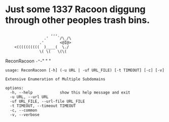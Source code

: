 # Just some 1337 Racoon diggung through other peoples trash bins.
                        ,,,
                     .'    `/\_/\
                   .'       <@I@>
        <((((((((((  )____(  \./
                   \( \(   \(\(
   ReconRacoon      `-"`-"  " "

```
usage: ReconRacoon [-h] (-u URL | -uf URL_FILE) [-t TIMEOUT] [-c] [-v]

Extensive Enumeration of Multiple Subdomains

options:
  -h, --help            show this help message and exit
  -u URL, --url URL
  -uf URL_FILE, --url-file URL_FILE
  -t TIMEOUT, --timeout TIMEOUT
  -c, --common
  -v, --verbose
```
